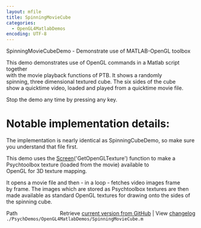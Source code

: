 ```yaml
---
layout: mfile
title: SpinningMovieCube
categories:
  - OpenGL4MatlabDemos
encoding: UTF-8
---
```


SpinningMovieCubeDemo - Demonstrate use of MATLAB-OpenGL toolbox  

This demo demonstrates use of OpenGL commands in a Matlab script together  
with the movie playback functions of PTB. It shows a randomly  
spinning, three dimensional textured cube. The six sides of the cube  
show a quicktime video, loaded and played from a quicktime movie file.  

Stop the demo any time by pressing any key.  

# Notable implementation details:  

The implementation is nearly identical as SpinningCubeDemo, so make sure  
you understand that file first.  

This demo uses the [Screen](/docs/Screen)('GetOpenGLTexture') function to make a  
Psychtoolbox texture  (loaded from the movie) available to  
OpenGL for 3D texture mapping.  

It opens a movie file and then - in a loop - fetches video images frame  
by frame. The images which are stored as Psychtoolbox textures are then  
made available as standard OpenGL textures for drawing onto the sides of  
the spinning cube.  



<div class="code_header" style="text-align:right;">
  <span style="float:left;">Path&nbsp;&nbsp;</span> <span class="counter">Retrieve <a href=
  "https://raw.github.com/Psychtoolbox-3/Psychtoolbox-3/beta/./PsychDemos/OpenGL4MatlabDemos/SpinningMovieCube.m">current version from GitHub</a> | View <a href=
  "https://github.com/Psychtoolbox-3/Psychtoolbox-3/commits/beta/./PsychDemos/OpenGL4MatlabDemos/SpinningMovieCube.m">changelog</a></span>
</div>
<div class="code">
  <code>./PsychDemos/OpenGL4MatlabDemos/SpinningMovieCube.m</code>
</div>
